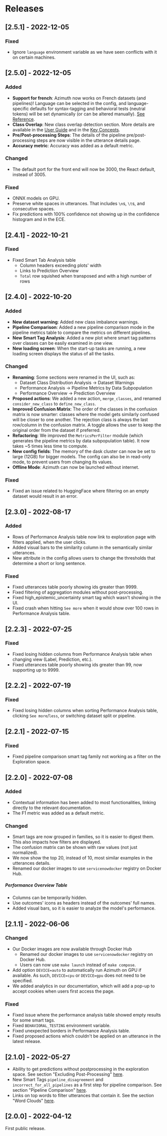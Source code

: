 # Releases

## [2.5.1] - 2022-12-05

### Fixed
- Ignore `language` environment variable as we have seen conflicts with it on certain machines.

## [2.5.0] - 2022-12-05

### Added
- **Support for french**: Azimuth now works on French datasets (and pipelines)! Language can be selected in the config, and language-specific defaults for syntax-tagging and behavioral tests (neutral tokens) will be set dynamically (or can be altered manually). [See Reference](../reference/configuration/language.md).
- **Class Overlap**: New class overlap detection section. More details are available in the [User Guide](../user-guide/class-overlap.md) and in the [Key Concepts](../key-concepts/similarity.md).
- **Pre/Post-processing Steps**: The details of the pipeline pre/post-processing steps are now visible in the utterance details page.
- **Accuracy metric**: Accuracy was added as a default metric.

### Changed
- The default port for the front end will now be 3000, the React default, instead of 3005.

### Fixed
- ONNX models on GPU.
- Preserve white spaces in utterances. That includes `\n`s, `\t`s, and consecutive spaces.
- Fix predictions with 100% confidence not showing up in the confidence histogram and in the ECE.

## [2.4.1] - 2022-10-21

### Fixed
- Fixed Smart Tab Analysis table
    - Column headers exceeding plots' width
    - Links to Prediction Overview
    - `Total` row squished when transposed and with a high number of rows

## [2.4.0] - 2022-10-20

### Added
- **New dataset warning**: Added new class imbalance warnings.
- **Pipeline Comparison**: Added a new pipeline comparison mode in the pipeline metrics table to compare the metrics on different pipelines.
- **New Smart Tag Analysis**: Added a new plot where smart tag patterns over classes can be easily examined in one view.
- **New loading screen**: When the start-up tasks are running, a new loading screen displays the status of all the tasks.

### Changed
- **Renaming**: Some sections were renamed in the UI, such as:
    - Dataset Class Distribution Analysis -> Dataset Warnings
    - Performance Analysis -> Pipeline Metrics by Data Subpopulation
    - Performance Overview -> Prediction Overview
- **Proposed actions**: We added a new action, `merge_classes`, and renamed `consider_new_class` to `define_new_class`.
- **Improved Confusion Matrix**: The order of the classes in the confusion matrix is now smarter: classes where the model gets similarly confused will be closer to one another. The rejection class is always the last row/column in the confusion matrix. A toggle allows the user to keep the original order from the dataset if preferred.
- **Refactoring**: We improved the `MetricsPerFilter` module (which generates the pipeline metrics by data subpopulation table). It now takes ~5 times less time to compute.
- **New config fields**: The memory of the dask cluster can now be set to large (12GB) for bigger models. The config can also be in read-only mode, to prevent users from changing its values.
- **Offline Mode**: Azimuth can now be launched without internet.

### Fixed
- Fixed an issue related to HuggingFace where filtering on an empty dataset would result in an error.

## [2.3.0] - 2022-08-17

### Added
- Rows of Performance Analysis table now link to exploration page with filters applied, when the user clicks.
- Added visual bars to the similarity column in the semantically similar utterances.
- New attribute in the config allows users to change the thresholds that determine a short or long sentence.

### Fixed
- Fixed utterances table poorly showing ids greater than 9999.
- Fixed filtering of aggregation modules without post-processing.
- Fixed high_epistemic_uncertainty smart tag which wasn't showing in the UI.
- Fixed crash when hitting `See more` when it would show over 100 rows in Performance Analysis table.

## [2.2.3] - 2022-07-25

### Fixed

- Fixed losing hidden columns from Performance Analysis table when changing view (Label, Prediction, etc.).
- Fixed utterances table poorly showing ids greater than 99, now supporting up to 9999.

## [2.2.2] - 2022-07-19

### Fixed

- Fixed losing hidden columns when sorting Performance Analysis table, clicking `See more`/`less`, or switching dataset split or pipeline.

## [2.2.1] - 2022-07-15

### Fixed

- Fixed pipeline comparison smart tag family not working as a filter on the Exploration space.

## [2.2.0] - 2022-07-08

### Added

- Contextual information has been added to most functionalities, linking directly to the relevant documentation.
- The F1 metric was added as a default metric.

### Changed

- Smart tags are now grouped in families, so it is easier to digest them. This also impacts how filters are displayed.
- The confusion matrix can be shown with raw values (not just normalized).
- We now show the top 20, instead of 10, most similar examples in the utterances details.
- Renamed our docker images to use `servicenowdocker` registry on Docker Hub.

##### Performance Overview Table
- Columns can be temporarily hidden.
- Use outcomes' icons as headers instead of the outcomes' full names.
- Added visual bars, so it is easier to analyze the model's performance.

## [2.1.1] - 2022-06-06

### Changed

- Our Docker images are now available through Docker Hub
    - Renamed our docker images to use `servicenowdocker` registry on Docker Hub.
    - Users can now use `make launch` instead of `make compose`.
- Add option `DEVICE=auto` to automatically run Azimuth on GPU if available. As such, `DEVICE=cpu`
  or `DEVICE=gpu` does not need to be specified.
- We added analytics in our documentation, which will add a pop-up to accept cookies when users
  first access the page.

### Fixed

- Fixed issue where the performance analysis table showed empty results for some smart tags.
- Fixed `BEHAVIORAL_TESTING` environment variable.
- Fixed unexpected borders in Performance Analysis table.
- Fixed proposed actions which couldn't be applied on an utterance in the latest release.

## [2.1.0] - 2022-05-27

- Ability to get predictions without postprocessing in the exploration space. See section "Excluding
  Post-Processing" [here](../user-guide/exploration-space/index.md).
- New Smart Tags `pipeline_disagreement` and `incorrect_for_all_pipelines` as a first step for
  pipeline comparison. See section "Pipeline Comparison" [here](../key-concepts/smart-tags.md).
- Links on top words to filter utterances that contain it. See the section "Word
  Clouds" [here](../user-guide/exploration-space/prediction-overview.md).

## [2.0.0] - 2022-04-12

First public release.
